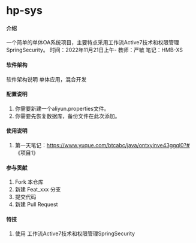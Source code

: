 # hp-sys

#### 介绍
一个简单的单体OA系统项目，主要特点采用工作流Active7技术和权限管理SpringSecurity。
 时间：2022年11月21日上午-
 教师：严敏
 笔记：HMB-XS

#### 软件架构
软件架构说明
单体应用，混合开发

#### 配置说明
1. 你需要新建一个aliyun.properties文件。
2. 你需要先恢复数据库，备份文件在此次添加。

#### 使用说明

1.  第一天笔记：https://www.yuque.com/btcabc/java/ontxyinve43ggql0?# 《项目1》

#### 参与贡献

1.  Fork 本仓库
2.  新建 Feat_xxx 分支
3.  提交代码
4.  新建 Pull Request


#### 特技

1.  使用 工作流Active7技术和权限管理SpringSecurity
